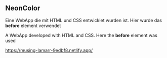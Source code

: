 ## NeonColor


Eine WebApp die mit HTML und CSS entwicklet wurden ist.
Hier wurde das **before** element verwendet 

A WebApp developed with HTML and CSS.
Here the **before** element was used 


https://musing-lamarr-9edbf8.netlify.app/
